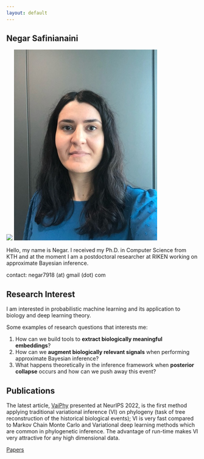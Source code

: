 ```yaml
---
layout: default
---
```


## Negar Safinianaini

<img class="background-picture" src="backgound.jpeg">
<img class="profile-picture" src="me.jpeg">

Hello, my name is Negar. I received my Ph.D. in Computer Science from KTH and at the moment I am a postdoctoral researcher at RIKEN working on approximate Bayesian inference. 


contact: negar7918 (at) gmail (dot) com


## Research Interest

I am interested in probabilistic machine learning and its application to biology and deep learning theory. 

Some examples of research questions that interests me:
1. How can we build tools to <b>extract biologically meaningful embeddings</b>?
2. How can we <b>augment biologically relevant signals</b> when performing approximate Bayesian inference?
3. What happens theoretically in the inference framework when <b>posterior collapse</b> occurs and how can we push away this event?    



## Publications

The latest article, <a href="https://arxiv.org/abs/2203.01121">VaiPhy</a> presented at NeurIPS 2022, is the first method applying traditional variational inference (VI) on phylogeny (task of tree reconstruction of the historical biological events); VI is very fast compared to Markov Chain Monte Carlo and Variational deep learning methods which are common in phylogenetic inference. The advantage of run-time makes VI very attractive for any high dimensional data.

<a href="https://scholar.google.se/citations?user=714HmacAAAAJ">Papers</a>



